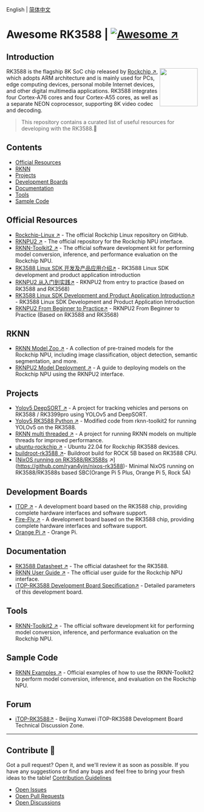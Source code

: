 English | [简体中文](README_CN.md)


# Awesome RK3588 | [![Awesome ↗](https://awesome.re/badge.svg)](https://awesome.re)


## Introduction

[<img src="https://www.rock-chips.com/templets/new_2014_9/images//logo.png" align="right" width="100">](https://www.rock-chips.com/)

RK3588 is the flagship 8K SoC chip released by [Rockchip ↗](https://www.rock-chips.com/a/en/), which adopts ARM architecture and is mainly used for PCs, edge computing devices, personal mobile Internet devices, and other digital multimedia applications. RK3588 integrates four Cortex-A76 cores and four Cortex-A55 cores, as well as a separate NEON coprocessor, supporting 8K video codec and decoding.

> This repository contains a curated list of useful resources for developing with the RK3588.:rocket:

## Contents

- [Official Resources](#official-resources)
- [RKNN](#rknn)
- [Projects](#projects)
- [Development Boards](#development-boards)
- [Documentation](#documentation)
- [Tools](#tools)
- [Sample Code](#sample-code)

## Official Resources

- [Rockchip-Linux ↗](https://github.com/rockchip-linux) - The official Rockchip Linux repository on GitHub.
- [RKNPU2 ↗](https://github.com/rockchip-linux/rknpu2) - The official repository for the Rockchip NPU interface.
- [RKNN-Toolkit2 ↗](https://github.com/rockchip-linux/rknn-toolkit2) - The official software development kit for performing model conversion, inference, and performance evaluation on the Rockchip NPU.
- [RK3588 Linux SDK 开发及产品应用介绍↗](https://www.bilibili.com/video/BV1kV4y1W7X5) - RK3588 Linux SDK development and product application introduction
- [RKNPU2 从入门到实践↗](https://www.bilibili.com/video/BV1kV4y1W7X5) - RKNPU2 from entry to practice (based on RK3588 and RK3568)
- [RK3588 Linux SDK Development and Product Application Introduction↗](https://www.bilibili.com/video/BV1kV4y1W7X5) - RK3588 Linux SDK Development and Product Application Introduction
- [RKNPU2 From Beginner to Practice↗](https://www.bilibili.com/video/BV1Kj411D78q) - RKNPU2 From Beginner to Practice (Based on RK3588 and RK3568)

## RKNN

- [RKNN Model Zoo ↗](https://github.com/airockchip/rknn_model_zoo/tree/main) - A collection of pre-trained models for the Rockchip NPU, including image classification, object detection, semantic segmentation, and more.
- [RKNPU2 Model Deployment ↗](https://github.com/PaddlePaddle/FastDeploy/blob/develop/docs/en/faq/rknpu2/rknpu2.md) - A guide to deploying models on the Rockchip NPU using the RKNPU2 interface.

## Projects

- [Yolov5 DeepSORT ↗](https://github.com/Zhou-sx/yolov5_Deepsort_rknn) - A project for tracking vehicles and persons on RK3588 / RK3399pro using YOLOv5 and DeepSORT.
- [Yolov5 RK3588 Python ↗](https://github.com/cluangar/YOLOv5-RK3588-Python) - Modified code from rknn-toolkit2 for running YOLOv5 on the RK3588.
- [RKNN multi threaded ↗](https://github.com/leafqycc/rknn-multi-threaded) - A project for running RKNN models on multiple threads for improved performance.
- [ubuntu-rockchip ↗](https://github.com/Joshua-Riek/ubuntu-rockchip/tree/main) - Ubuntu 22.04 for Rockchip RK3588 devices.
- [buildroot-rk3588 ↗](https://github.com/Military-Vehicle-Detection/buildroot-rk3588)- Buildroot build for ROCK 5B based on RK3588 CPU.
- [[NixOS running on RK3588/RK3588s](https://github.com/ryan4yin/nixos-rk3588#nixos-running-on-rk3588rk3588s) ↗](https://github.com/ryan4yin/nixos-rk3588)- Minimal NixOS running on RK3588/RK3588s based SBC(Orange Pi 5 Plus, Orange Pi 5, Rock 5A)

## Development Boards

- [ITOP ↗](http://www.topeetboard.com/sydymfl/Product/iTOP-3588.html) - A development board based on the RK3588 chip, providing complete hardware interfaces and software support.
- [Fire-Fly ↗](https://www.t-firefly.com/doc/download/164.html) - A development board based on the RK3588 chip, providing complete hardware interfaces and software support.
- [Orange Pi ↗](http://www.orangepi.cn/) - Orange Pi.

## Documentation

- [RK3588 Datasheet ↗](https://www.rock-chips.com/uploads/pdf/2022.8.26/191/RK3588%20Brief%20Datasheet.pdf) - The official datasheet for the RK3588.
- [RKNN User Guide ↗](https://github.com/rockchip-linux/rknn-toolkit2/tree/master/doc) - The official user guide for the Rockchip NPU interface.
- [iTOP-RK3588 Development Board Specification↗](http://topeetboard.com/sydymfl/dwon/iTOP3588%E5%BC%80%E5%8F%91%E6%9D%BF%E8%A7%84%E6%A0%BC%E4%B9%A6.pdf) - Detailed parameters of this development board.

## Tools

- [RKNN-Toolkit2 ↗](https://github.com/rockchip-linux/rknn-toolkit2) - The official software development kit for performing model conversion, inference, and performance evaluation on the Rockchip NPU.

## Sample Code

- [RKNN Examples ↗](https://github.com/rockchip-linux/rknn-toolkit2/tree/master/examples) - Official examples of how to use the RKNN-Toolkit2 to perform model conversion, inference, and evaluation on the Rockchip NPU.

## Forum

- [iTOP-RK3588↗](http://bbs.topeetboard.com/forum.php?mod=forumdisplay&fid=55) - Beijing Xunwei iTOP-RK3588 Development Board Technical Discussion Zone.

---

## Contribute 🤝

Got a pull request? Open it, and we'll review it as soon as possible. If you have any suggestions or find any bugs and feel free to bring your fresh ideas to the table! [Contribution Guidelines](contributing.md)

- [Open Issues](https://github.com/choushunn/awesome-RK3588/issues)
- [Open Pull Requests](https://github.com/choushunn/awesome-RK3588/pulls)
- [Open Discussions](https://github.com/choushunn/awesome-RK3588/discussions)


